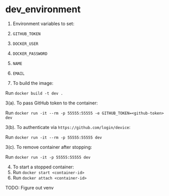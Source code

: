 # dev_environment

1. Environment variables to set:
  1. `GITHUB_TOKEN`
  2. `DOCKER_USER`
  3. `DOCKER_PASSWORD`
  4. `NAME`
  5. `EMAIL`

2. To build the image:

Run `docker build -t dev .`

3(a). To pass GitHub token to the container:

Run `docker run -it --rm -p 55555:55555 -e GITHUB_TOKEN=<github-token> dev`

3(b). To authenticate via `https://github.com/login/device`:

Run `docker run -it --rm -p 55555:55555 dev`

3(c). To remove container after stopping:

Run `docker run -it -p 55555:55555 dev`

4. To start a stopped container:
  1. Run `docker start <container-id>`
  2. Run `docker attach <container-id>`

TODO: Figure out venv

